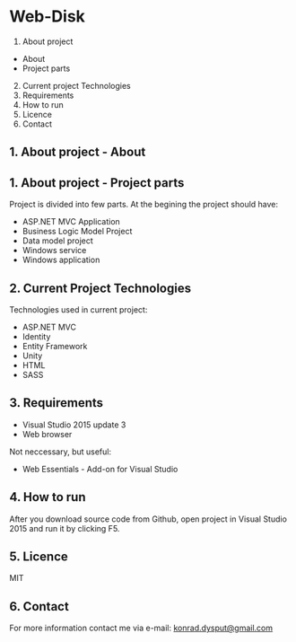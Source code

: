 # Web-Disk

1. About project
 * About
 * Project parts
2. Current project Technologies
3. Requirements
4. How to run
5. Licence
6. Contact


## 1. About project - About

 

## 1. About project - Project parts

Project is divided into few parts. At the begining the project should have:
* ASP.NET MVC Application 
* Business Logic Model Project
* Data model project
* Windows service
* Windows application

## 2. Current Project Technologies

Technologies used in current project:
* ASP.NET MVC
* Identity
* Entity Framework
* Unity
* HTML
* SASS

## 3. Requirements 

* Visual Studio 2015 update 3
* Web browser

Not neccessary, but useful: 
* Web Essentials - Add-on for Visual Studio


## 4. How to run

After you download source code from Github, open project in Visual Studio 2015 and run it by clicking F5.

## 5. Licence

MIT

## 6. Contact

For more information contact me via e-mail:
konrad.dysput@gmail.com
